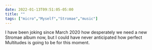 ```yaml
---
date: 2022-01-13T09:51:05-05:00
title: ""
tags: ["micro","Myself","Stromae","music"]
---
```

I have been joking since March 2020 how desperately we need a new Stromae album now,  but I could have never anticipated how perfect Multitudes is going to be for this moment.
